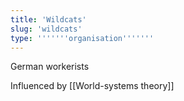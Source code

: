 ```yaml
---
title: 'Wildcats'
slug: 'wildcats'
type: '''''''organisation'''''''
---
```


German workerists

Influenced by [[World-systems theory]]